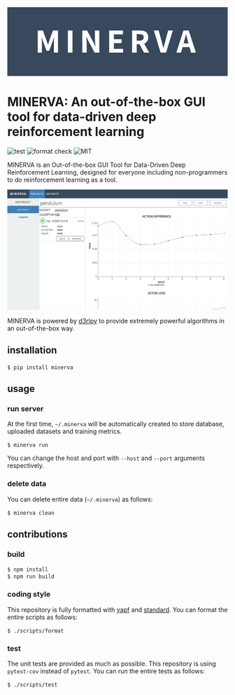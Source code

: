 <div align="center"><img src="assets/logo.jpg" width="800"/></div>

# MINERVA: An out-of-the-box GUI tool for data-driven deep reinforcement learning
![test](https://github.com/takuseno/minerva/workflows/test/badge.svg)
![format check](https://github.com/takuseno/minerva/workflows/format%20check/badge.svg)
![MIT](https://img.shields.io/badge/license-MIT-blue)

MINERVA is an Out-of-the-box GUI Tool for Data-Driven Deep Reinforcement
Learning, designed for everyone including non-programmers to do reinforcement
learning as a tool.

<div align="center"><img src="assets/screenshot1.jpg" width="800"/></div>

MINERVA is powered by [d3rlpy](https://github.com/takuseno/d3rlpy) to provide
extremely powerful algorithms in an out-of-the-box way.

## installation
```
$ pip install minerva
```

## usage
### run server
At the first time, `~/.minerva` will be automatically created to store
database, uploaded datasets and training metrics.
```
$ minerva run
```
You can change the host and port with `--host` and `--port` arguments
respectively.


### delete data
You can delete entire data (`~/.minerva`) as follows:
```
$ minerva clean
```

## contributions
### build
```
$ npm install
$ npm run build
```

### coding style
This repository is fully formatted with [yapf](https://github.com/google/yapf)
and [standard](https://github.com/standard/standard).
You can format the entire scripts as follows:
```
$ ./scripts/format
```

### test
The unit tests are provided as much as possible.
This repository is using `pytest-cov` instead of `pytest`.
You can run the entire tests as follows:
```
$ ./scripts/test
```

